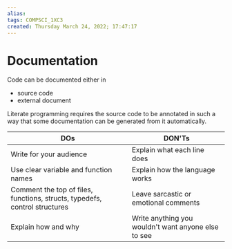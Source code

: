 ```yaml
---
alias: 
tags: COMPSCI_1XC3
created: Thursday March 24, 2022; 17:47:17 
---
```

# Documentation
Code can be documented either in
- source code
- external document

Literate programming requires the source code to be annotated in such a way that some documentation can be generated from it automatically. 

| DOs                                                                        | DON'Ts                                              |
| -------------------------------------------------------------------------- | --------------------------------------------------- |
| Write for your audience                                                    | Explain what each line does                         |
| Use clear variable and function names                                      | Explain how the language works                      |
| Comment the top of files, functions, structs, typedefs, control structures | Leave sarcastic or emotional comments               |
| Explain how and why                                                        | Write anything you wouldn't want anyone else to see | 